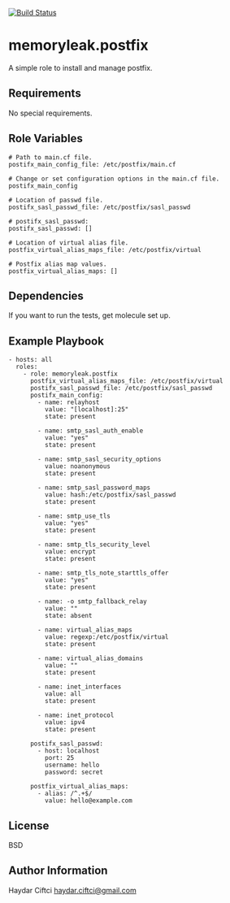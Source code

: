 [![Build Status](https://travis-ci.org/memoryleak/ansible-role-postfix.svg)](https://travis-ci.org/memoryleak/ansible-role-postfix)

memoryleak.postfix
==================

A simple role to install and manage postfix.

Requirements
------------
No special requirements.

Role Variables
--------------
```
# Path to main.cf file.
postifx_main_config_file: /etc/postfix/main.cf
```
```
# Change or set configuration options in the main.cf file.
postifx_main_config
```
```
# Location of passwd file.
postifx_sasl_passwd_file: /etc/postfix/sasl_passwd
```
```
# postifx_sasl_passwd:
postifx_sasl_passwd: []
```

```
# Location of virtual alias file.
postfix_virtual_alias_maps_file: /etc/postfix/virtual
```
```
# Postfix alias map values.
postfix_virtual_alias_maps: []
```

Dependencies
------------

If you want to run the tests, get molecule set up.

Example Playbook
----------------

```
- hosts: all
  roles:
    - role: memoryleak.postfix
      postfix_virtual_alias_maps_file: /etc/postfix/virtual
      postifx_sasl_passwd_file: /etc/postfix/sasl_passwd
      postifx_main_config:
        - name: relayhost
          value: "[localhost]:25"
          state: present

        - name: smtp_sasl_auth_enable
          value: "yes"
          state: present

        - name: smtp_sasl_security_options
          value: noanonymous
          state: present

        - name: smtp_sasl_password_maps
          value: hash:/etc/postfix/sasl_passwd
          state: present

        - name: smtp_use_tls
          value: "yes"
          state: present

        - name: smtp_tls_security_level
          value: encrypt
          state: present

        - name: smtp_tls_note_starttls_offer
          value: "yes"
          state: present

        - name: -o smtp_fallback_relay
          value: ""
          state: absent

        - name: virtual_alias_maps
          value: regexp:/etc/postfix/virtual
          state: present

        - name: virtual_alias_domains
          value: ""
          state: present

        - name: inet_interfaces
          value: all
          state: present

        - name: inet_protocol
          value: ipv4
          state: present

      postifx_sasl_passwd:
        - host: localhost
          port: 25
          username: hello
          password: secret

      postfix_virtual_alias_maps:
        - alias: /^.+$/
          value: hello@example.com

```

License
-------

BSD

Author Information
------------------

Haydar Ciftci <haydar.ciftci@gmail.com>

